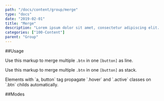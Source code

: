 ```yaml
---
path: "/docs/content/group/merge"
type: "docs"
date: "2019-02-01"
title: "Merge"
description: "Lorem ipsum dolor sit amet, consectetur adipiscing elit. Nunc tempus laoreet leo sit amet iaculis."
categories: ["100-Content"]
parent: "Group"
---
```


##Usage

Use this markup to merge multiple `.btn` in one `[button]` as line.

<script type="text/plain" class="language-markup">
  <button type="button" class="group">
  
    <span class="group_inner">
      <span class="btn">
        <span><!-- content --></span>
      </span>
    </span>

    <span class="group_inner">
      <span class="btn">
        <span><!-- content --></span>
      </span>
    </span>
    
  </button>
</script>

Use this markup to merge multiple `.btn` in one `[button]` as stack.

<script type="text/plain" class="language-markup">
  <button type="button" class="group">
  
    <span class="group_inner">
      <span class="btn">
        <span><!-- content --></span>
      </span>
      
      <span class="btn">
        <span><!-- content --></span>
      </span>
      
    </span>
  </button>
</script>

<div class="alert">
  <div class="alert_content">
    Elements with `a, button` tag propagate `.hover` and `.active` classes on `.btn` childs automatically.
  </div>
</div>

##Modes

<demo>
  <demovanilla src="demos/inline/demos/group/merge-line">
  </demovanilla>
  <demovanilla src="demos/inline/demos/group/merge-stack">
  </demovanilla>
</demo>
